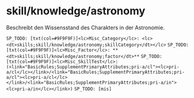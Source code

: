 # skill/knowledge/astronomy

Beschreibt den Wissensstand des Charakters in der Astronomie.

`SP_TODO: [txt(col=#9F9F9F)]<lc>Misc_Category</lc>: <lc><dt>skills;skill/knowledge/astronomy;skillCategory</dt></lc>`
`SP_TODO: [txt(col=#9F9F9F)]<lc>Misc_Factor</lc>: **<dt>skills;skill/knowledge/astronomy;factor</dt>**`
`SP_TODO: [txt(col=#9F9F9F)]<lc>Misc_SkillTest</lc>: (<link="BasicRules;SupplementPrimaryAttributes;pri-a/cl"><lc>pri-a/cl</lc></link>/<link="BasicRules;SupplementPrimaryAttributes;pri-a/cl"><lc>pri-a/cl</lc></link>/<link="BasicRules;SupplementPrimaryAttributes;pri-a/in"><lc>pri-a/in</lc></link>)`
`SP_TODO: [mis]`